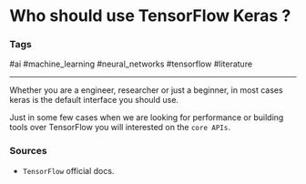 # Who should use TensorFlow Keras ?

### Tags

#ai #machine_learning #neural_networks #tensorflow #literature

---

Whether you are a engineer, researcher or just a beginner, in most cases keras is the default interface you should use.

Just in some few cases when we are looking for performance or building tools over TensorFlow you will interested on the `core APIs`.

### Sources
- `TensorFlow` official docs.
